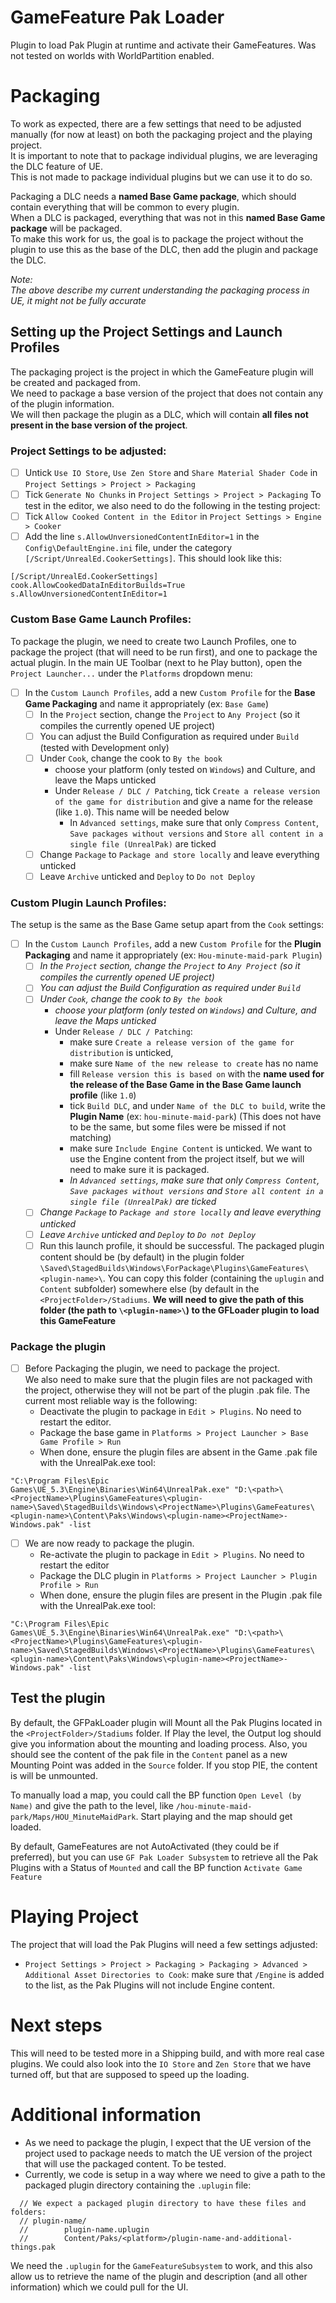 # GameFeature Pak Loader

Plugin to load Pak Plugin at runtime and activate their GameFeatures.
Was not tested on worlds with WorldPartition enabled.

# Packaging

To work as expected, there are a few settings that need to be adjusted manually (for now at least) on both the packaging project and the playing project.  
It is important to note that to package individual plugins, we are leveraging the DLC feature of UE.  
This is not made to package individual plugins but we can use it to do so.  

Packaging a DLC needs a **named Base Game package**, which should contain everything that will be common to every plugin.  
When a DLC is packaged, everything that was not in this **named Base Game package** will be packaged.  
To make this work for us, the goal is to package the project without the plugin to use this as the base of the DLC, then add the plugin and package the DLC.

*Note:  
The above describe my current understanding the packaging process in UE, it might not be fully accurate*

## Setting up the Project Settings and Launch Profiles

The packaging project is the project in which the GameFeature plugin will be created and packaged from.  
We need to package a base version of the project that does not contain any of the plugin information.  
We will then package the plugin as a DLC, which will contain **all files not present in the base version of the project**.


### Project Settings to be adjusted:
- [ ] Untick `Use IO Store`, `Use Zen Store` and `Share Material Shader Code` in `Project Settings > Project > Packaging`
- [ ] Tick `Generate No Chunks` in `Project Settings > Project > Packaging`
To test in the editor, we also need to do the following in the testing project:
- [ ] Tick `Allow Cooked Content in the Editor` in `Project Settings > Engine > Cooker`
- [ ] Add the line `s.AllowUnversionedContentInEditor=1` in the `Config\DefaultEngine.ini` file, under the category `[/Script/UnrealEd.CookerSettings]`. This should look like this:
```
[/Script/UnrealEd.CookerSettings]
cook.AllowCookedDataInEditorBuilds=True
s.AllowUnversionedContentInEditor=1
```


### Custom Base Game Launch Profiles:
To package the plugin, we need to create two Launch Profiles, one to package the project (that will need to be run first), and one to package the actual plugin.
In the main UE Toolbar (next to he Play button), open the `Project Launcher...` under the `Platforms` dropdown menu:
- [ ] In the `Custom Launch Profiles`, add a new `Custom Profile` for the **Base Game Packaging** and name it appropriately (ex: `Base Game`)
  - [ ] In the `Project` section, change the `Project` to `Any Project` (so it compiles the currently opened UE project)
  - [ ] You can adjust the Build Configuration as required under `Build` (tested with Development only)
  - [ ] Under `Cook`, change the cook to `By the book`
    - choose your platform (only tested on `Windows`) and Culture, and leave the Maps unticked
    - Under `Release / DLC / Patching`, tick `Create a release version of the game for distribution` and give a name for the release (like `1.0`). This name will be needed below
      - In `Advanced settings`, make sure that only `Compress Content`, `Save packages without versions` and `Store all content in a single file (UnrealPak)` are ticked
  - [ ] Change `Package` to `Package and store locally` and leave everything unticked
  - [ ] Leave `Archive` unticked and `Deploy` to `Do not Deploy`

### Custom Plugin Launch Profiles:
The setup is the same as the Base Game setup apart from the `Cook` settings:
- [ ] In the `Custom Launch Profiles`, add a new `Custom Profile` for the **Plugin Packaging** and name it appropriately (ex: `Hou-minute-maid-park Plugin`)
  - [ ] *In the `Project` section, change the `Project` to `Any Project` (so it compiles the currently opened UE project)*
  - [ ] *You can adjust the Build Configuration as required under `Build`*
  - [ ] *Under `Cook`, change the cook to `By the book`*
    - *choose your platform (only tested on `Windows`) and Culture, and leave the Maps unticked*
    - Under `Release / DLC / Patching`:
      - make sure `Create a release version of the game for distribution` is unticked, 
      - make sure `Name of the new release to create` has no name
      - fill `Release version this is based on` with the **name used for the release of the Base Game in the Base Game launch profile** (like `1.0`)
      - tick `Build DLC`, and under `Name of the DLC to build`, write the **Plugin Name** (ex: `hou-minute-maid-park`) (This does not have to be the same, but some files were be missed if not matching)
      - make sure `Include Engine Content` is unticked. We want to use the Engine content from the project itself, but we will need to make sure it is packaged.
      - *In `Advanced settings`, make sure that only `Compress Content`, `Save packages without versions` and `Store all content in a single file (UnrealPak)` are ticked*
  - [ ] *Change `Package` to `Package and store locally` and leave everything unticked*
  - [ ] *Leave `Archive` unticked and `Deploy` to `Do not Deploy`*
  - [ ] Run this launch profile, it should be successful. The packaged plugin content should be (by default) in the plugin folder `\Saved\StagedBuilds\Windows\ForPackage\Plugins\GameFeatures\<plugin-name>\`. You can copy this folder (containing the `uplugin` and `Content` subfolder) somewhere else (by default in the `<ProjectFolder>/Stadiums`. **We will need to give the path of this folder (the path to `\<plugin-name>\`) to the GFLoader plugin to load this GameFeature**

### Package the plugin

- [ ] Before Packaging the plugin, we need to package the project.  
We also need to make sure that the plugin files are not packaged with the project, otherwise they will not be part of the plugin .pak file.
The current most reliable way is the following:
  - Deactivate the plugin to package in `Edit > Plugins`. No need to restart the editor.
  - Package the base game in `Platforms > Project Launcher > Base Game Profile > Run`
  - When done, ensure the plugin files are absent in the Game .pak file with the UnrealPak.exe tool:
```
"C:\Program Files\Epic Games\UE_5.3\Engine\Binaries\Win64\UnrealPak.exe" "D:\<path>\<ProjectName>\Plugins\GameFeatures\<plugin-name>\Saved\StagedBuilds\Windows\<ProjectName>\Plugins\GameFeatures\<plugin-name>\Content\Paks\Windows\<plugin-name><ProjectName>-Windows.pak" -list
```
- [ ] We are now ready to package the plugin.
  - Re-activate the plugin to package in `Edit > Plugins`. No need to restart the editor
  - Package the DLC plugin in `Platforms > Project Launcher > Plugin Profile > Run`
  - When done, ensure the plugin files are present in the Plugin .pak file with the UnrealPak.exe tool:
```
"C:\Program Files\Epic Games\UE_5.3\Engine\Binaries\Win64\UnrealPak.exe" "D:\<path>\<ProjectName>\Plugins\GameFeatures\<plugin-name>\Saved\StagedBuilds\Windows\<ProjectName>\Plugins\GameFeatures\<plugin-name>\Content\Paks\Windows\<plugin-name><ProjectName>-Windows.pak" -list
```

## Test the plugin

By default, the GFPakLoader plugin will Mount all the Pak Plugins located in the `<ProjectFolder>/Stadiums` folder.
If Play the level, the Output log should give you information about the mounting and loading process. Also, you should see the content of the pak file in the `Content` panel as a new Mounting Point was added in the `Source` folder.
If you stop PIE, the content is will be unmounted.

To manually load a map, you could call the BP function `Open Level (by Name)` and give the path to the level, like `/hou-minute-maid-park/Maps/HOU_MinuteMaidPark`.
Start playing and the map should get loaded.

By default, GameFeatures are not AutoActivated (they could be if preferred), but you can use `GF Pak Loader Subsystem` to retrieve all the Pak Plugins with a Status of `Mounted` and call the BP function `Activate Game Feature`

# Playing Project

The project that will load the Pak Plugins will need a few settings adjusted:
- `Project Settings > Project > Packaging > Packaging > Advanced > Additional Asset Directories to Cook`: make sure that `/Engine` is added to the list, as the Pak Plugins will not include Engine content.
# Next steps

This will need to be tested more in a Shipping build, and with more real case plugins.
We could also look into the `IO Store` and `Zen Store` that we have turned off, but that are supposed to speed up the loading.

# Additional information

- As we need to package the plugin, I expect that the UE version of the project used to package needs to match the UE version of the project that will use the packaged content. To be tested.
- Currently, we code is setup in a way where we need to give a path to the packaged plugin directory containing the `.uplugin` file:
```
  // We expect a packaged plugin directory to have these files and folders:
  // plugin-name/
  //		plugin-name.uplugin
  //		Content/Paks/<platform>/plugin-name-and-additional-things.pak
```
We need the `.uplugin` for the `GameFeatureSubsystem` to work, and this also allow us to retrieve the name of the plugin and description (and all other information) which we could pull for the UI. 
